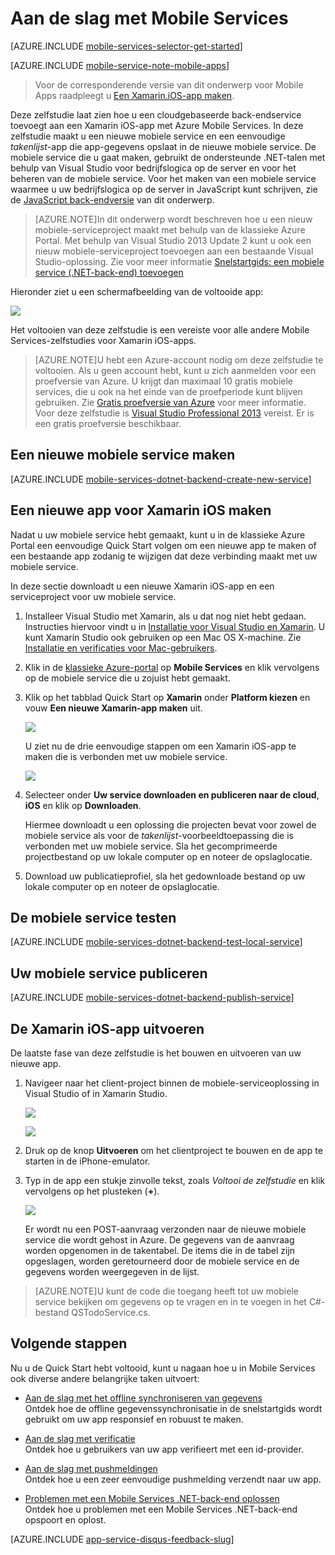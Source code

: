 <properties
    pageTitle="Aan de slag met Mobile Services voor Xamarin iOS-apps | Microsoft Azure"
    description="Volg deze zelfstudie om aan de slag te gaan met Azure Mobile Services voor Xamarin iOS-ontwikkeling"
    services="mobile-services"
    documentationCenter="xamarin"
    authors="lindydonna"
    manager="dwrede"
    editor="mollybos"/>

<tags
    ms.service="mobile-services"
    ms.workload="mobile"
    ms.tgt_pltfrm="mobile-xamarin-ios"
    ms.devlang="dotnet"
    ms.topic="get-started-article"
    ms.date="07/21/2016"
    ms.author="donnam"/>

# <a name="getting-started"> </a>Aan de slag met Mobile Services

[AZURE.INCLUDE [mobile-services-selector-get-started](../../includes/mobile-services-selector-get-started.md)]
&nbsp;

[AZURE.INCLUDE [mobile-service-note-mobile-apps](../../includes/mobile-services-note-mobile-apps.md)]
> Voor de corresponderende versie van dit onderwerp voor Mobile Apps raadpleegt u [Een Xamarin.iOS-app maken](../app-service-mobile/app-service-mobile-xamarin-ios-get-started.md).

Deze zelfstudie laat zien hoe u een cloudgebaseerde back-endservice toevoegt aan een Xamarin iOS-app met Azure Mobile Services. In deze zelfstudie maakt u een nieuwe mobiele service en een eenvoudige _takenlijst_-app die app-gegevens opslaat in de nieuwe mobiele service. De mobiele service die u gaat maken, gebruikt de ondersteunde .NET-talen met behulp van Visual Studio voor bedrijfslogica op de server en voor het beheren van de mobiele service. Voor het maken van een mobiele service waarmee u uw bedrijfslogica op de server in JavaScript kunt schrijven, zie de [JavaScript back-endversie] van dit onderwerp.

>[AZURE.NOTE]In dit onderwerp wordt beschreven hoe u een nieuw mobiele-serviceproject maakt met behulp van de klassieke Azure Portal. Met behulp van Visual Studio 2013 Update 2 kunt u ook een nieuw mobiele-serviceproject toevoegen aan een bestaande Visual Studio-oplossing. Zie voor meer informatie [Snelstartgids: een mobiele service (.NET-back-end) toevoegen](http://msdn.microsoft.com/library/windows/apps/dn629482.aspx)

Hieronder ziet u een schermafbeelding van de voltooide app:

![][0]


Het voltooien van deze zelfstudie is een vereiste voor alle andere Mobile Services-zelfstudies voor Xamarin iOS-apps.

>[AZURE.NOTE]U hebt een Azure-account nodig om deze zelfstudie te voltooien. Als u geen account hebt, kunt u zich aanmelden voor een proefversie van Azure. U krijgt dan maximaal 10 gratis mobiele services, die u ook na het einde van de proefperiode kunt blijven gebruiken. Zie <a href="http://www.windowsazure.com/pricing/free-trial/?WT.mc_id=A0E0E5C02&amp;returnurl=http%3A%2F%2Fwww.windowsazure.com%2Fen-us%2Fdocumentation%2Farticles%2Fmobile-services-dotnet-backend-xamarin-ios-get-started" target="_blank">Gratis proefversie van Azure</a> voor meer informatie.<br />Voor deze zelfstudie is <a href="https://go.microsoft.com/fwLink/p/?LinkID=257546" target="_blank">Visual Studio Professional 2013</a> vereist. Er is een gratis proefversie beschikbaar.

## Een nieuwe mobiele service maken

[AZURE.INCLUDE [mobile-services-dotnet-backend-create-new-service](../../includes/mobile-services-dotnet-backend-create-new-service.md)]

## Een nieuwe app voor Xamarin iOS maken

Nadat u uw mobiele service hebt gemaakt, kunt u in de klassieke Azure Portal een eenvoudige Quick Start volgen om een nieuwe app te maken of een bestaande app zodanig te wijzigen dat deze verbinding maakt met uw mobiele service.

In deze sectie downloadt u een nieuwe Xamarin iOS-app en een serviceproject voor uw mobiele service.

1. Installeer Visual Studio met Xamarin, als u dat nog niet hebt gedaan. Instructies hiervoor vindt u in [Installatie voor Visual Studio en Xamarin](https://msdn.microsoft.com/library/mt613162.aspx). U kunt Xamarin Studio ook gebruiken op een Mac OS X-machine. Zie [Installatie en verificaties voor Mac-gebruikers](https://msdn.microsoft.com/library/mt488770.aspx).

2. Klik in de [klassieke Azure-portal] op **Mobile Services** en klik vervolgens op de mobiele service die u zojuist hebt gemaakt.

3. Klik op het tabblad Quick Start op **Xamarin** onder **Platform kiezen** en vouw **Een nieuwe Xamarin-app maken** uit.

    ![][6]

    U ziet nu de drie eenvoudige stappen om een Xamarin iOS-app te maken die is verbonden met uw mobiele service.

    ![][7]

4. Selecteer onder **Uw service downloaden en publiceren naar de cloud**, **iOS** en klik op **Downloaden**.

    Hiermee downloadt u een oplossing die projecten bevat voor zowel de mobiele service als voor de _takenlijst_-voorbeeldtoepassing die is verbonden met uw mobiele service. Sla het gecomprimeerde projectbestand op uw lokale computer op en noteer de opslaglocatie.

5. Download uw publicatieprofiel, sla het gedownloade bestand op uw lokale computer op en noteer de opslaglocatie.

## De mobiele service testen

[AZURE.INCLUDE [mobile-services-dotnet-backend-test-local-service](../../includes/mobile-services-dotnet-backend-test-local-service.md)]

## Uw mobiele service publiceren

[AZURE.INCLUDE [mobile-services-dotnet-backend-publish-service](../../includes/mobile-services-dotnet-backend-publish-service.md)]

## De Xamarin iOS-app uitvoeren

De laatste fase van deze zelfstudie is het bouwen en uitvoeren van uw nieuwe app.

1. Navigeer naar het client-project binnen de mobiele-serviceoplossing in Visual Studio of in Xamarin Studio.

    ![][8]

    ![][9]

2. Druk op de knop **Uitvoeren** om het clientproject te bouwen en de app te starten in de iPhone-emulator.

3. Typ in de app een stukje zinvolle tekst, zoals _Voltooi de zelfstudie_ en klik vervolgens op het plusteken (**+**).

    ![][10]

    Er wordt nu een POST-aanvraag verzonden naar de nieuwe mobiele service die wordt gehost in Azure. De gegevens van de aanvraag worden opgenomen in de takentabel. De items die in de tabel zijn opgeslagen, worden geretourneerd door de mobiele service en de gegevens worden weergegeven in de lijst.

>[AZURE.NOTE]U kunt de code die toegang heeft tot uw mobiele service bekijken om gegevens op te vragen en in te voegen in het C#-bestand QSTodoService.cs.


## Volgende stappen
Nu u de Quick Start hebt voltooid, kunt u nagaan hoe u in Mobile Services ook diverse andere belangrijke taken uitvoert:

* [Aan de slag met het offline synchroniseren van gegevens]
  <br/>Ontdek hoe de offline gegevenssynchronisatie in de snelstartgids wordt gebruikt om uw app responsief en robuust te maken.

* [Aan de slag met verificatie]
  <br/>Ontdek hoe u gebruikers van uw app verifieert met een id-provider.

* [Aan de slag met pushmeldingen]
  <br/>Ontdek hoe u een zeer eenvoudige pushmelding verzendt naar uw app.

* [Problemen met een Mobile Services .NET-back-end oplossen]
  <br/> Ontdek hoe u problemen met een Mobile Services .NET-back-end opspoort en oplost.

[AZURE.INCLUDE [app-service-disqus-feedback-slug](../../includes/app-service-disqus-feedback-slug.md)]

<!-- Anchors. -->
[Aan de slag met Mobile Services]:#getting-started
[Een nieuwe mobiele service maken]:#create-new-service
[Volgende stappen]:#next-steps



<!-- Images. -->
[0]: ./media/mobile-services-dotnet-backend-xamarin-ios-get-started/mobile-quickstart-completed-ios.png
[6]: ./media/mobile-services-dotnet-backend-xamarin-ios-get-started/mobile-portal-quickstart-xamarin-ios.png
[7]: ./media/mobile-services-dotnet-backend-xamarin-ios-get-started/mobile-quickstart-steps-xamarin-ios.png
[8]: ./media/mobile-services-dotnet-backend-xamarin-ios-get-started/mobile-xamarin-project-ios-vs.png
[9]: ./media/mobile-services-dotnet-backend-xamarin-ios-get-started/mobile-xamarin-project-ios-xs.png
[10]: ./media/mobile-services-dotnet-backend-xamarin-ios-get-started/mobile-quickstart-startup-ios.png

<!-- URLs. -->
[Aan de slag met het offline synchroniseren van gegevens]: mobile-services-xamarin-ios-get-started-offline-data.md
[Aan de slag met verificatie]: mobile-services-dotnet-backend-xamarin-ios-get-started-users.md
[Aan de slag met pushmeldingen]: mobile-services-dotnet-backend-xamarin-ios-get-started-push.md
[Visual Studio Professional 2013]: https://go.microsoft.com/fwLink/p/?LinkID=257546
[Mobile Services SDK]: http://go.microsoft.com/fwlink/?LinkId=257545
[JavaScript en HTML]: mobile-services-win8-javascript/
[klassieke Azure-portal]: https://manage.windowsazure.com/
[JavaScript back-endversie]: mobile-services-ios-get-started.md
[Problemen met een Mobile Services .NET-back-end oplossen]: mobile-services-dotnet-backend-how-to-troubleshoot.md


<!--HONumber=ago16_HO4-->


